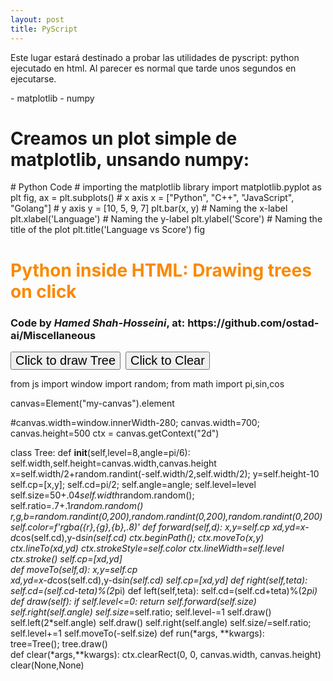 ```yaml
---
layout: post
title: PyScript
---
```


Este lugar estará destinado a probar las utilidades de pyscript: python ejecutado en html. Al parecer es normal que tarde unos segundos en ejecutarse.

<html>
<head>
<!--code at: https://github.com/ostad-ai/Miscellaneous-->
<script defer src="https://pyscript.net/alpha/pyscript.min.js"></script>

<!--
<py-config>
    packages = [
        "numpy",
        "matplotlib.pyplot"
        "matplotlib.animations"
        "collections"
    ]
    plugins = [
        "https://pyscript.net/latest/plugins/python/py_tutor.py"
    ]
</py-config>

py-env preinstala una libreria externa, se demora en cargar
<py-env>
- sentence-transformers
</py-env>
-->

<py-env>
    - matplotlib
    - numpy
</py-env>

</head>

<body>

<div class="mydiv" id="py-out"></div>

<h1> Creamos un plot simple de matplotlib, unsando numpy:</h1>

<div id="plot-python">
</div>

<py-script output="plot-python">
    # Python Code
    # importing the matplotlib library
    import matplotlib.pyplot as plt
    fig, ax = plt.subplots()
    # x axis
    x = ["Python", "C++", "JavaScript", "Golang"]
    # y axis
    y = [10, 5, 9, 7]
    plt.bar(x, y)
    # Naming the x-label
    plt.xlabel('Language')
    # Naming the y-label
    plt.ylabel('Score')
    # Naming the title of the plot
    plt.title('Language vs Score')
    fig
</py-script>


<h1 style="color:#fa8900;">Python inside HTML: Drawing trees on click</h1>
<h3>Code by <i>Hamed Shah-Hosseini</i>, at: https://github.com/ostad-ai/Miscellaneous </h3>

<button style="font-size:20px" id="mybutton" pys-onClick="run">Click to draw Tree</button>&nbsp;
<button style="font-size:20px" id="mybutton2" pys-onClick="clear">Click to Clear</button>

<div><canvas id="my-canvas"></canvas></div>

<py-script>
from js import window
import random; 
from math import pi,sin,cos

canvas=Element("my-canvas").element

#canvas.width=window.innerWidth-280; 
canvas.width=700; 
canvas.height=500
ctx = canvas.getContext("2d")

class Tree:
    def __init__(self,level=8,angle=pi/6):
        self.width,self.height=canvas.width,canvas.height    
        x=self.width/2+random.randint(-self.width/2,self.width/2); 
        y=self.height-10
        self.cp=[x,y]; 
        self.cd=pi/2; 
        self.angle=angle; 
        self.level=level
        self.size=50+.04*self.width*random.random(); 
        self.ratio=.7+.1*random.random() 
        r,g,b=random.randint(0,200),random.randint(0,200),random.randint(0,200)
        self.color=f'rgba({r},{g},{b},.8)' 
    def forward(self,d):
        x,y=self.cp
        xd,yd=x-d*cos(self.cd),y-d*sin(self.cd)
        ctx.beginPath();
        ctx.moveTo(x,y)
        ctx.lineTo(xd,yd)
        ctx.strokeStyle=self.color
        ctx.lineWidth=self.level
        ctx.stroke()
        self.cp=[xd,yd]     
    def moveTo(self,d):
        x,y=self.cp   
        xd,yd=x-d*cos(self.cd),y-d*sin(self.cd)
        self.cp=[xd,yd]
    def right(self,teta):
        self.cd=(self.cd-teta)%(2*pi)
    def left(self,teta):
        self.cd=(self.cd+teta)%(2*pi)
    def draw(self):
        if self.level<=0: return
        self.forward(self.size)
        self.right(self.angle)
        self.size*=self.ratio; self.level-=1
        self.draw()
        self.left(2*self.angle)
        self.draw()
        self.right(self.angle)
        self.size/=self.ratio; self.level+=1
        self.moveTo(-self.size)
def run(*args, **kwargs):    
    tree=Tree(); tree.draw()    
def clear(*args,**kwargs):
    ctx.clearRect(0, 0, canvas.width, canvas.height)
clear(None,None)
</py-script>


</body>
</html>



